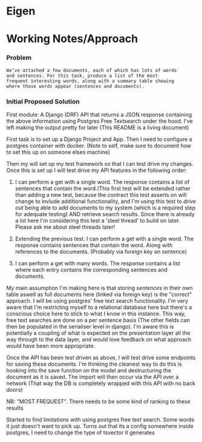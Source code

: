# Eigen

# Working Notes/Approach

### Problem 
    We’ve attached a few documents, each of which has lots of words 
    and sentences. For this task, produce a list of the most 
    frequent interesting words, along with a summary table showing 
    where those words appear (sentences and documents).

### Initial Proposed Solution

First module: A Django (DRF) API that returns a JSON response containing the above information using Postgres Free Textsearch under the hood. I've left making the output pretty for later (This README is a living document)

First task is to set up a Django Project and App. Then I need to configure a postgres container with docker. (Note to self, make sure to document how to set this up on someone elses machine) 

Then my will set up my test framework so that I can test drive my changes. Once this is set up I will test drive my 
API features in the following order:
1) I can perform a get with a single word. The response contains a list of sentences that contain the word.(This first test will be extended rather than adding a new test, because the contract this test asserts on will change to invlude additional functionality, and I'm using this test to *drive* out being able to add documents to my system (which is a required step for adequate testing) AND retrieve search results. Since there is already a lot here I'm considering this test a 'steel thread' to build on later. Please ask me about steel threads later!

1) Extending the previous test. I can perform a get with a single word. The response contains sentences that contain the word. Along with references to the documents. (Probably via foreign key on sentence)
1) I can perform a get with many words. The response contains a list where each entry contains the corresponding sentences and documents.

My main assumption I'm making here is that storing *sentences* in their own table aswell as full documents here (linked via foreign key) is the "correct" approach. I will be using postgres' free text search functionality. I'm very aware that I'm restricting myself to a relational database here but there's a conscious choice here to stick to what I know in this instance. This way, free text searches are done on a per sentence basis (The other fields can then be populated in the serialiser level in django). I'm aware this is potentially a coupling of what is expected on the presentation layer all the way through to the data layer, and would love feedback on what approach would have been more appropriate.

Once the API has been test driven as above, I will test drive some endpoints for saving these documents. I'm thinking the cleanest way to do this is hooking into the save function on the model and destructuring the document as it is saved.
The import will then occur via the API over a network (That way the DB is completely wrapped with this API with no back doors)


NB: "MOST FREQUEST". There needs to be some kind of ranking to these results.

Started to find limitations with using postgres free text search. Some words it just doesn't want to pick up. Turns out that its a config somewhere inside postgres, I need to change the type of tsvector it generates